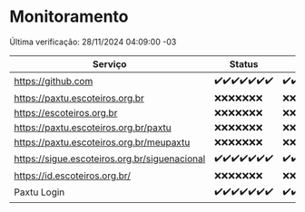 # Monitoramento

Última verificação: 28/11/2024 04:09:00 -03

|Serviço|Status|Últimas 24h|
|---|---|---|
|https://github.com|<span title="2024-11-21: OK=23">✔️</span><span title="2024-11-22: OK=23">✔️</span><span title="2024-11-23: OK=23">✔️</span><span title="2024-11-24: OK=23">✔️</span><span title="2024-11-25: OK=23">✔️</span><span title="2024-11-26: OK=23">✔️</span><span title="2024-11-27: OK=7">✔️</span>|<span title="27/11/2024 05:12:00 -03 : 200">✔️</span><span title="27/11/2024 06:09:00 -03 : 200">✔️</span><span title="27/11/2024 07:09:00 -03 : 200">✔️</span><span title="27/11/2024 08:07:00 -03 : 200">✔️</span><span title="27/11/2024 09:16:00 -03 : 200">✔️</span><span title="27/11/2024 10:20:00 -03 : 200">✔️</span><span title="27/11/2024 11:08:00 -03 : 200">✔️</span><span title="27/11/2024 12:09:00 -03 : 200">✔️</span><span title="27/11/2024 13:10:00 -03 : 200">✔️</span><span title="27/11/2024 14:07:00 -03 : 200">✔️</span><span title="27/11/2024 15:11:00 -03 : 200">✔️</span><span title="27/11/2024 16:07:00 -03 : 200">✔️</span><span title="27/11/2024 17:10:00 -03 : 200">✔️</span><span title="27/11/2024 18:08:00 -03 : 200">✔️</span><span title="27/11/2024 19:08:00 -03 : 200">✔️</span><span title="27/11/2024 20:08:00 -03 : 200">✔️</span><span title="27/11/2024 21:43:00 -03 : 200">✔️</span><span title="27/11/2024 23:19:00 -03 : 200">✔️</span><span title="28/11/2024 00:25:00 -03 : 200">✔️</span><span title="28/11/2024 01:11:00 -03 : 200">✔️</span><span title="28/11/2024 02:09:00 -03 : 200">✔️</span><span title="28/11/2024 03:13:00 -03 : 200">✔️</span><span title="28/11/2024 04:09:00 -03 : 200">✔️</span>|
|https://paxtu.escoteiros.org.br|<span title="2024-11-21: Falhas=23">❌</span><span title="2024-11-22: Falhas=23">❌</span><span title="2024-11-23: Falhas=23">❌</span><span title="2024-11-24: Falhas=23">❌</span><span title="2024-11-25: Falhas=23">❌</span><span title="2024-11-26: Falhas=23">❌</span><span title="2024-11-27: Falhas=7">❌</span>|<span title="27/11/2024 05:12:00 -03 : 403">❌</span><span title="27/11/2024 06:09:00 -03 : 403">❌</span><span title="27/11/2024 07:09:00 -03 : 403">❌</span><span title="27/11/2024 08:07:00 -03 : 403">❌</span><span title="27/11/2024 09:16:00 -03 : 403">❌</span><span title="27/11/2024 10:20:00 -03 : 403">❌</span><span title="27/11/2024 11:08:00 -03 : 403">❌</span><span title="27/11/2024 12:09:00 -03 : 403">❌</span><span title="27/11/2024 13:10:00 -03 : 403">❌</span><span title="27/11/2024 14:07:00 -03 : 403">❌</span><span title="27/11/2024 15:11:00 -03 : 403">❌</span><span title="27/11/2024 16:07:00 -03 : 403">❌</span><span title="27/11/2024 17:10:00 -03 : 403">❌</span><span title="27/11/2024 18:08:00 -03 : 403">❌</span><span title="27/11/2024 19:08:00 -03 : 403">❌</span><span title="27/11/2024 20:08:00 -03 : 403">❌</span><span title="27/11/2024 21:43:00 -03 : 403">❌</span><span title="27/11/2024 23:19:00 -03 : 403">❌</span><span title="28/11/2024 00:25:00 -03 : 403">❌</span><span title="28/11/2024 01:11:00 -03 : 403">❌</span><span title="28/11/2024 02:09:00 -03 : 403">❌</span><span title="28/11/2024 03:13:00 -03 : 403">❌</span><span title="28/11/2024 04:09:00 -03 : 403">❌</span>|
|https://escoteiros.org.br|<span title="2024-11-21: Falhas=23">❌</span><span title="2024-11-22: Falhas=23">❌</span><span title="2024-11-23: Falhas=23">❌</span><span title="2024-11-24: Falhas=23">❌</span><span title="2024-11-25: Falhas=23">❌</span><span title="2024-11-26: Falhas=23">❌</span><span title="2024-11-27: Falhas=7">❌</span>|<span title="27/11/2024 05:12:00 -03 : 403">❌</span><span title="27/11/2024 06:09:00 -03 : 403">❌</span><span title="27/11/2024 07:09:00 -03 : 403">❌</span><span title="27/11/2024 08:07:00 -03 : 403">❌</span><span title="27/11/2024 09:16:00 -03 : 403">❌</span><span title="27/11/2024 10:20:00 -03 : 403">❌</span><span title="27/11/2024 11:08:00 -03 : 403">❌</span><span title="27/11/2024 12:09:00 -03 : 403">❌</span><span title="27/11/2024 13:10:00 -03 : 403">❌</span><span title="27/11/2024 14:07:00 -03 : 403">❌</span><span title="27/11/2024 15:11:00 -03 : 403">❌</span><span title="27/11/2024 16:07:00 -03 : 403">❌</span><span title="27/11/2024 17:10:00 -03 : 403">❌</span><span title="27/11/2024 18:08:00 -03 : 403">❌</span><span title="27/11/2024 19:08:00 -03 : 403">❌</span><span title="27/11/2024 20:08:00 -03 : 403">❌</span><span title="27/11/2024 21:43:00 -03 : 403">❌</span><span title="27/11/2024 23:19:00 -03 : 403">❌</span><span title="28/11/2024 00:25:00 -03 : 403">❌</span><span title="28/11/2024 01:11:00 -03 : 403">❌</span><span title="28/11/2024 02:09:00 -03 : 403">❌</span><span title="28/11/2024 03:13:00 -03 : 403">❌</span><span title="28/11/2024 04:09:00 -03 : 403">❌</span>|
|https://paxtu.escoteiros.org.br/paxtu|<span title="2024-11-21: Falhas=23">❌</span><span title="2024-11-22: Falhas=23">❌</span><span title="2024-11-23: Falhas=23">❌</span><span title="2024-11-24: Falhas=23">❌</span><span title="2024-11-25: Falhas=23">❌</span><span title="2024-11-26: Falhas=23">❌</span><span title="2024-11-27: Falhas=7">❌</span>|<span title="27/11/2024 05:12:00 -03 : 403">❌</span><span title="27/11/2024 06:09:00 -03 : 403">❌</span><span title="27/11/2024 07:09:00 -03 : 403">❌</span><span title="27/11/2024 08:07:00 -03 : 403">❌</span><span title="27/11/2024 09:16:00 -03 : 403">❌</span><span title="27/11/2024 10:20:00 -03 : 403">❌</span><span title="27/11/2024 11:08:00 -03 : 403">❌</span><span title="27/11/2024 12:09:00 -03 : 403">❌</span><span title="27/11/2024 13:10:00 -03 : 403">❌</span><span title="27/11/2024 14:07:00 -03 : 403">❌</span><span title="27/11/2024 15:11:00 -03 : 403">❌</span><span title="27/11/2024 16:07:00 -03 : 403">❌</span><span title="27/11/2024 17:10:00 -03 : 403">❌</span><span title="27/11/2024 18:08:00 -03 : 403">❌</span><span title="27/11/2024 19:08:00 -03 : 403">❌</span><span title="27/11/2024 20:08:00 -03 : 403">❌</span><span title="27/11/2024 21:43:00 -03 : 403">❌</span><span title="27/11/2024 23:19:00 -03 : 403">❌</span><span title="28/11/2024 00:25:00 -03 : 403">❌</span><span title="28/11/2024 01:11:00 -03 : 403">❌</span><span title="28/11/2024 02:09:00 -03 : 403">❌</span><span title="28/11/2024 03:13:00 -03 : 403">❌</span><span title="28/11/2024 04:09:00 -03 : 403">❌</span>|
|https://paxtu.escoteiros.org.br/meupaxtu|<span title="2024-11-21: Falhas=23">❌</span><span title="2024-11-22: Falhas=23">❌</span><span title="2024-11-23: Falhas=23">❌</span><span title="2024-11-24: Falhas=23">❌</span><span title="2024-11-25: Falhas=23">❌</span><span title="2024-11-26: Falhas=23">❌</span><span title="2024-11-27: Falhas=7">❌</span>|<span title="27/11/2024 05:12:00 -03 : 403">❌</span><span title="27/11/2024 06:09:00 -03 : 403">❌</span><span title="27/11/2024 07:09:00 -03 : 403">❌</span><span title="27/11/2024 08:07:00 -03 : 403">❌</span><span title="27/11/2024 09:16:00 -03 : 403">❌</span><span title="27/11/2024 10:20:00 -03 : 403">❌</span><span title="27/11/2024 11:08:00 -03 : 403">❌</span><span title="27/11/2024 12:09:00 -03 : 403">❌</span><span title="27/11/2024 13:10:00 -03 : 403">❌</span><span title="27/11/2024 14:07:00 -03 : 403">❌</span><span title="27/11/2024 15:11:00 -03 : 403">❌</span><span title="27/11/2024 16:07:00 -03 : 403">❌</span><span title="27/11/2024 17:10:00 -03 : 403">❌</span><span title="27/11/2024 18:08:00 -03 : 403">❌</span><span title="27/11/2024 19:08:00 -03 : 403">❌</span><span title="27/11/2024 20:08:00 -03 : 403">❌</span><span title="27/11/2024 21:43:00 -03 : 403">❌</span><span title="27/11/2024 23:19:00 -03 : 403">❌</span><span title="28/11/2024 00:25:00 -03 : 403">❌</span><span title="28/11/2024 01:11:00 -03 : 403">❌</span><span title="28/11/2024 02:09:00 -03 : 403">❌</span><span title="28/11/2024 03:13:00 -03 : 403">❌</span><span title="28/11/2024 04:09:00 -03 : 403">❌</span>|
|https://sigue.escoteiros.org.br/siguenacional|<span title="2024-11-21: OK=23">✔️</span><span title="2024-11-22: OK=23">✔️</span><span title="2024-11-23: OK=23">✔️</span><span title="2024-11-24: OK=23">✔️</span><span title="2024-11-25: OK=23">✔️</span><span title="2024-11-26: OK=23">✔️</span><span title="2024-11-27: OK=7">✔️</span>|<span title="27/11/2024 05:12:00 -03 : 200">✔️</span><span title="27/11/2024 06:09:00 -03 : 200">✔️</span><span title="27/11/2024 07:09:00 -03 : 200">✔️</span><span title="27/11/2024 08:07:00 -03 : 200">✔️</span><span title="27/11/2024 09:16:00 -03 : 200">✔️</span><span title="27/11/2024 10:20:00 -03 : 200">✔️</span><span title="27/11/2024 11:08:00 -03 : 200">✔️</span><span title="27/11/2024 12:09:00 -03 : 200">✔️</span><span title="27/11/2024 13:10:00 -03 : 200">✔️</span><span title="27/11/2024 14:07:00 -03 : 200">✔️</span><span title="27/11/2024 15:11:00 -03 : 200">✔️</span><span title="27/11/2024 16:07:00 -03 : 0">❌</span><span title="27/11/2024 17:10:00 -03 : 200">✔️</span><span title="27/11/2024 18:08:00 -03 : 200">✔️</span><span title="27/11/2024 19:08:00 -03 : 200">✔️</span><span title="27/11/2024 20:08:00 -03 : 200">✔️</span><span title="27/11/2024 21:43:00 -03 : 200">✔️</span><span title="27/11/2024 23:19:00 -03 : 200">✔️</span><span title="28/11/2024 00:25:00 -03 : 200">✔️</span><span title="28/11/2024 01:11:00 -03 : 200">✔️</span><span title="28/11/2024 02:09:00 -03 : 200">✔️</span><span title="28/11/2024 03:13:00 -03 : 200">✔️</span><span title="28/11/2024 04:09:00 -03 : 200">✔️</span>|
|https://id.escoteiros.org.br/|<span title="2024-11-21: Falhas=23">❌</span><span title="2024-11-22: Falhas=23">❌</span><span title="2024-11-23: Falhas=23">❌</span><span title="2024-11-24: Falhas=23">❌</span><span title="2024-11-25: Falhas=23">❌</span><span title="2024-11-26: Falhas=23">❌</span><span title="2024-11-27: Falhas=7">❌</span>|<span title="27/11/2024 05:12:00 -03 : 403">❌</span><span title="27/11/2024 06:09:00 -03 : 403">❌</span><span title="27/11/2024 07:09:00 -03 : 403">❌</span><span title="27/11/2024 08:07:00 -03 : 403">❌</span><span title="27/11/2024 09:16:00 -03 : 403">❌</span><span title="27/11/2024 10:20:00 -03 : 403">❌</span><span title="27/11/2024 11:08:00 -03 : 403">❌</span><span title="27/11/2024 12:09:00 -03 : 403">❌</span><span title="27/11/2024 13:10:00 -03 : 403">❌</span><span title="27/11/2024 14:07:00 -03 : 403">❌</span><span title="27/11/2024 15:11:00 -03 : 403">❌</span><span title="27/11/2024 16:07:00 -03 : 403">❌</span><span title="27/11/2024 17:10:00 -03 : 403">❌</span><span title="27/11/2024 18:08:00 -03 : 403">❌</span><span title="27/11/2024 19:08:00 -03 : 403">❌</span><span title="27/11/2024 20:08:00 -03 : 403">❌</span><span title="27/11/2024 21:43:00 -03 : 403">❌</span><span title="27/11/2024 23:19:00 -03 : 403">❌</span><span title="28/11/2024 00:25:00 -03 : 403">❌</span><span title="28/11/2024 01:11:00 -03 : 403">❌</span><span title="28/11/2024 02:09:00 -03 : 403">❌</span><span title="28/11/2024 03:13:00 -03 : 403">❌</span><span title="28/11/2024 04:09:00 -03 : 403">❌</span>|
|Paxtu Login|<span title="2024-11-21: OK=23">✔️</span><span title="2024-11-22: OK=23">✔️</span><span title="2024-11-23: OK=23">✔️</span><span title="2024-11-24: OK=23">✔️</span><span title="2024-11-25: OK=23">✔️</span><span title="2024-11-26: OK=23">✔️</span><span title="2024-11-27: OK=7">✔️</span>|<span title="27/11/2024 05:12:00 -03 : 200">✔️</span><span title="27/11/2024 06:09:00 -03 : 200">✔️</span><span title="27/11/2024 07:10:00 -03 : 200">✔️</span><span title="27/11/2024 08:07:00 -03 : 200">✔️</span><span title="27/11/2024 09:16:00 -03 : 200">✔️</span><span title="27/11/2024 10:20:00 -03 : 200">✔️</span><span title="27/11/2024 11:08:00 -03 : 200">✔️</span><span title="27/11/2024 12:09:00 -03 : 200">✔️</span><span title="27/11/2024 13:10:00 -03 : 200">✔️</span><span title="27/11/2024 14:07:00 -03 : 200">✔️</span><span title="27/11/2024 15:11:00 -03 : 200">✔️</span><span title="27/11/2024 16:07:00 -03 : 504">❌</span><span title="27/11/2024 17:10:00 -03 : 200">✔️</span><span title="27/11/2024 18:08:00 -03 : 200">✔️</span><span title="27/11/2024 19:08:00 -03 : 200">✔️</span><span title="27/11/2024 20:08:00 -03 : 200">✔️</span><span title="27/11/2024 21:43:00 -03 : 200">✔️</span><span title="27/11/2024 23:19:00 -03 : 200">✔️</span><span title="28/11/2024 00:25:00 -03 : 200">✔️</span><span title="28/11/2024 01:11:00 -03 : 200">✔️</span><span title="28/11/2024 02:09:00 -03 : 200">✔️</span><span title="28/11/2024 03:13:00 -03 : 200">✔️</span><span title="28/11/2024 04:09:00 -03 : 200">✔️</span>|
